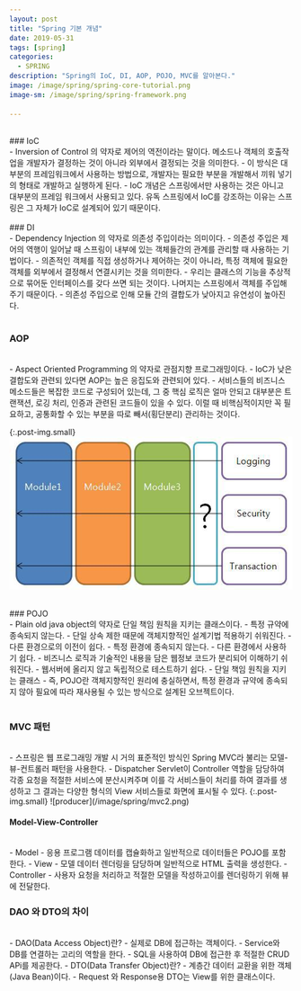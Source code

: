 ```yaml
---
layout: post
title: "Spring 기본 개념"
date: 2019-05-31
tags: [spring]
categories:
  - SPRING
description: "Spring의 IoC, DI, AOP, POJO, MVC를 알아본다."
image: /image/spring/spring-core-tutorial.png
image-sm: /image/spring/spring-framework.png

---
```




<br>
### IoC
<br />
 - Inversion of Control 의 약자로 제어의 역전이라는 말이다. 메소드나 객체의 호출작업을 개발자가 결정하는 것이 아니라 외부에서 결정되는 것을 의미한다.
 - 이 방식은 대부분의 프레임워크에서 사용하는 방법으로, 개발자는 필요한 부분을 개발해서 끼워 넣기의 형태로 개발하고 실행하게 된다.
 - IoC 개념은 스프링에서만 사용하는 것은 아니고 대부분의 프레임 워크에서 사용되고 있다. 유독 스프링에서 IoC를 강조하는 이유는 스프링은 그 자체가 IoC로 설계되어 있기 때문이다.
<br>

<br />
### DI
<br />
- Dependency Injection 의 약자로 의존성 주입이라는 의미이다.
- 의존성 주입은 제어의 역행이 일어날 때 스프링이 내부에 있는 객체들간의 관계를 관리할 때 사용하는 기법이다.
- 의존적인 객체를 직접 생성하거나 제어하는 것이 아니라, 특정 객체에 필요한 객체를 외부에서 결정해서 연결시키는 것을 의미한다.
- 우리는 클래스의 기능을 추상적으로 묶어둔 인터페이스를 갖다 쓰면 되는 것이다. 나머지는 스프링에서 객체를 주입해주기 때문이다.
- 의존성 주입으로 인해 모듈 간의 결합도가 낮아지고 유연성이 높아진다.
<br><br>

### AOP
<br />
 - Aspect Oriented Programming 의 약자로 관점지향 프로그래밍이다.
 - IoC가 낮은 결합도와 관련되 있다면 AOP는 높은 응집도와 관련되어 있다.
 - 서비스들의 비즈니스 메소드들은 복잡한 코드로 구성되어 있는데, 그 중 핵심 로직은 얼마 안되고 대부분은 트랜잭션, 로깅 처리, 인증과 관련된 코드들이 있을 수 있다. 이럴 때 비핵심적이지만 꼭 필요하고, 공통화할 수 있는 부분을 따로 빼서(횡단분리) 관리하는 것이다.

 {:.post-img.small}
![producer](/image/spring/aop.jpeg)

<br>
### POJO
<br />
 - Plain old java object의 약자로 단일 책임 원칙을 지키는 클래스이다.
 - 특정 규약에 종속되지 않는다.
    - 단일 상속 제한 때문에 객체지향적인 설계기법 적용하기 쉬워진다.
    - 다른 환경으로의 이전이 쉽다.
- 특정 환경에 종속되지 않는다.
    - 다른 환경에서 사용하기 쉽다.
    - 비즈니스 로직과 기술적인 내용을 담은 웹정보 코드가 분리되어 이해하기 쉬워진다.
    - 웹서버에 올리지 않고 독립적으로 테스트하기 쉽다.
- 단일 책임 원칙을 지키는 클래스
    - 즉, POJO란 객체지향적인 원리에 충실하면서, 특정 환경과 규약에 종속되지 않아 필요에 따라 재사용될 수 있는 방식으로 설계된 오브젝트이다.
<br /><br />

### MVC 패턴
<br />
 - 스프링은 웹 프로그래밍 개발 시 거의 표준적인 방식인 Spring MVC라 불리는 모델-뷰-컨트롤러 패턴을 사용한다.
 - Dispatcher Servlet이 Controller 역할을 담당하여 각종 요청을 적절한 서비스에 분산시켜주며 이를 각 서비스들이 처리를 하여 결과를 생성하고 그 결과는 다양한 형식의 View 서비스들로 화면에 표시될 수 있다.
{:.post-img.small}
![producer](/image/spring/mvc2.png)

#### Model-View-Controller
<br>
- Model
    - 응용 프로그램 데이터를 캡슐화하고 일반적으로 데이터들은 POJO를 포함한다.
- View
    - 모델 데이터 렌더링을 담당하며 일반적으로 HTML 출력을 생성한다.
- Controller
    - 사용자 요청을 처리하고 적절한 모델을 작성하고이를 렌더링하기 위해 뷰에 전달한다.

<br />

### DAO 와 DTO의 차이
<br />
 - DAO(Data Access Object)란?
    - 실제로 DB에 접근하는 객체이다.
    - Service와 DB를 연결하는 고리의 역할을 한다.
    - SQL을 사용하여 DB에 접근한 후 적절한 CRUD APi를 제공한다.
 - DTO(Data Transfer Object)란?
    - 계층간 데이터 교환을 위한 객체(Java Bean)이다.
    - Request 와 Response용 DTO는 View를 위한 클래스이다.

<br /><br />